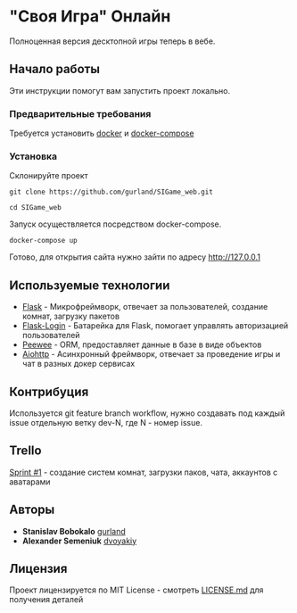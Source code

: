 # "Своя Игра" Онлайн

Полноценная версия десктопной игры теперь в вебе.

## Начало работы

Эти инструкции помогут вам запустить проект локально.

### Предварительные требования

Требуется установить [docker](https://docs.docker.com/install/) и
[docker-compose](https://docs.docker.com/compose/install/)

### Установка

Склонируйте проект

```
git clone https://github.com/gurland/SIGame_web.git

cd SIGame_web
```

Запуск осуществляется посредством docker-compose.

```
docker-compose up
```

Готово, для открытия сайта нужно зайти по адресу http://127.0.0.1

## Используемые технологии

* [Flask](http://flask.pocoo.org/) - Микрофреймворк, отвечает
за пользователей, создание комнат, загрузку пакетов
* [Flask-Login](https://flask-login.readthedocs.io) - Батарейка для Flask,
помогает управлять авторизацией пользователей
* [Peewee](http://docs.peewee-orm.com) - ORM, предоставляет данные в базе
в виде объектов
* [Aiohttp](https://aiohttp.readthedocs.io) - Асинхронный фреймворк,
отвечает за проведение игры и чат в разных докер сервисах

## Контрибуция

Используется git feature branch workflow, нужно создавать под каждый
issue отдельную ветку dev-N, где N - номер issue.

## Trello

[Sprint #1](https://trello.com/b/JLCWShJq/sigame-1) - создание систем комнат, загрузки паков, чата, аккаунтов с аватарами

## Авторы

* **Stanislav Bobokalo**  [gurland](https://github.com/gurland)
* **Alexander Semeniuk** [dvoyakiy](https://github.com/dvoyakiy)

## Лицензия

Проект лицензируется по MIT License - смотреть [LICENSE.md](https://github.com/gurland/SIGame_web/blob/master/LICENSE)
для получения деталей


